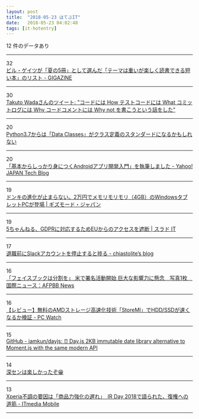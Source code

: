 ```yaml
---
layout: post
title:  "2018-05-23 はてぶIT"
date:   2018-05-23 04:02:48
tags: [it-hotentry]
---
```

12 件のデータあり

<hr><div class="row">
<div class="col-1"><span class="badge badge-pill badge-success h2">32</span></div>
<div class="col-11"><a href='https://gigazine.net/news/20180522-5-books-worth-reading-summer/' target='_blank'>ビル・ゲイツが「夏の5冊」として選んだ「テーマは重いが楽しく読書できる短い本」のリスト - GIGAZINE</a></div>
</div>
<hr>
<div class="row">
<div class="col-1"><span class="badge badge-pill badge-success h2">30</span></div>
<div class="col-11"><a href='http://twitter.com/t_wada/status/904916106153828352' target='_blank'>Takuto Wadaさんのツイート: "コードには How テストコードには What コミットログには Why コードコメントには Why not を書こうという話をした"</a></div>
</div>
<hr>
<div class="row">
<div class="col-1"><span class="badge badge-pill badge-success h2">20</span></div>
<div class="col-11"><a href='https://qiita.com/tag1216/items/13b032348c893667862a' target='_blank'>Python3.7からは「Data Classes」がクラス定義のスタンダードになるかもしれない</a></div>
</div>
<hr>
<div class="row">
<div class="col-1"><span class="badge badge-pill badge-success h2">20</span></div>
<div class="col-11"><a href='https://techblog.yahoo.co.jp/android/201805_kuroobi_book/' target='_blank'>「基本からしっかり身につくAndroidアプリ開発入門」を執筆しました - Yahoo! JAPAN Tech Blog</a></div>
</div>
<hr>
<div class="row">
<div class="col-1"><span class="badge badge-pill badge-success h2">19</span></div>
<div class="col-11"><a href='https://www.gizmodo.jp/2018/05/donki-pc-rm-f106-sr.html' target='_blank'>ドンキの進化が止まらない。2万円でメモリモリモリ（4GB）のWindowsタブレットPCが登場 | ギズモード・ジャパン</a></div>
</div>
<hr>
<div class="row">
<div class="col-1"><span class="badge badge-pill badge-success h2">19</span></div>
<div class="col-11"><a href='https://it.srad.jp/story/18/05/22/0455238/' target='_blank'>5ちゃんねる、GDPRに対応するためEUからのアクセスを遮断 | スラド IT</a></div>
</div>
<hr>
<div class="row">
<div class="col-1"><span class="badge badge-pill badge-success h2">17</span></div>
<div class="col-11"><a href='https://chiastolite.hatenablog.com/entry/2018/05/22/163033' target='_blank'>退職前にSlackアカウントを停止すると捗る - chiastolite’s blog</a></div>
</div>
<hr>
<div class="row">
<div class="col-1"><span class="badge badge-pill badge-success h2">16</span></div>
<div class="col-11"><a href='http://www.afpbb.com/articles/-/3175493' target='_blank'>「フェイスブックは分割を」 米で署名活動開始 巨大な影響力に懸念　写真1枚　国際ニュース：AFPBB News</a></div>
</div>
<hr>
<div class="row">
<div class="col-1"><span class="badge badge-pill badge-success h2">16</span></div>
<div class="col-11"><a href='https://pc.watch.impress.co.jp/docs/topic/review/1123034.html' target='_blank'>【レビュー】無料のAMDストレージ高速化技術「StoreMI」でHDD/SSDが速くなるか検証 - PC Watch</a></div>
</div>
<hr>
<div class="row">
<div class="col-1"><span class="badge badge-pill badge-success h2">15</span></div>
<div class="col-11"><a href='https://github.com/iamkun/dayjs' target='_blank'>GitHub - iamkun/dayjs: ⏰ Day.js 2KB immutable date library alternative to Moment.js with the same modern API</a></div>
</div>
<hr>
<div class="row">
<div class="col-1"><span class="badge badge-pill badge-success h2">14</span></div>
<div class="col-11"><a href='https://anond.hatelabo.jp/20180522233419' target='_blank'>深センは楽しかったぞ😁</a></div>
</div>
<hr>
<div class="row">
<div class="col-1"><span class="badge badge-pill badge-success h2">13</span></div>
<div class="col-11"><a href='http://www.itmedia.co.jp/mobile/articles/1805/22/news139.html' target='_blank'>Xperia不調の要因は「商品力強化の遅れ」　IR Day 2018で語られた、復権への道筋 - ITmedia Mobile</a></div>
</div>
<hr>
